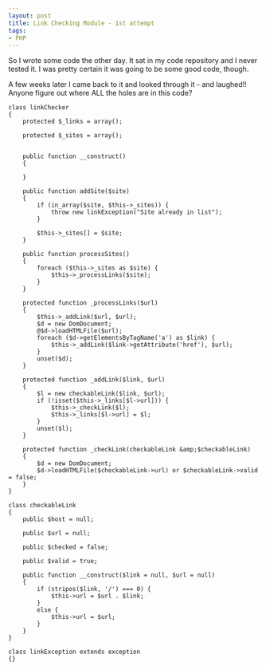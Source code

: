 ```yaml
---
layout: post
title: Link Checking Module - 1st attempt
tags:
- PHP
---
```


So I wrote some code the other day.  It sat in my code repository and I never tested it.  I was pretty certain it was going to be some good code, though.

A few weeks later I came back to it and looked through it - and laughed!!  Anyone figure out where ALL the holes are in this code?

```php?start_inline=1
class linkChecker
{
    protected $_links = array();
 
    protected $_sites = array();
 
 
    public function __construct()
    {
 
    }
 
    public function addSite($site)
    {
        if (in_array($site, $this->_sites)) {
            throw new linkException("Site already in list");
        }
 
        $this->_sites[] = $site;
    }
 
    public function processSites()
    {
        foreach ($this->_sites as $site) {
            $this->_processLinks($site);
        }
    }
 
    protected function _processLinks($url)
    {
        $this->_addLink($url, $url);
        $d = new DomDocument;
        @$d->loadHTMLFile($url);
        foreach ($d->getElementsByTagName('a') as $link) {
            $this->_addLink($link->getAttribute('href'), $url);
        }
        unset($d);
    }
 
    protected function _addLink($link, $url)
    {
        $l = new checkableLink($link, $url);
        if (!isset($this->_links[$l->url])) {
            $this->_checkLink($l);
            $this->_links[$l->url] = $l;
        }
        unset($l);
    }
 
    protected function _checkLink(checkableLink &amp;$checkableLink)
    {
        $d = new DomDocument;
        $d->loadHTMLFile($checkableLink->url) or $checkableLink->valid = false;
    }
}
 
class checkableLink
{
    public $host = null;
 
    public $url = null;
 
    public $checked = false;
 
    public $valid = true;
 
    public function __construct($link = null, $url = null)
    {
        if (stripos($link, '/') === 0) {
            $this->url = $url . $link;
        }
        else {
            $this->url = $url;
        }
    }
}
 
class linkException extends exception
{}
```
